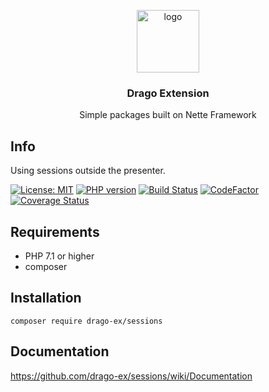 <p align="center">
  <img src="https://avatars0.githubusercontent.com/u/11717487?s=400&u=40ecb522587ebbcfe67801ccb6f11497b259f84b&v=4" width="100" alt="logo">
</p>

<h3 align="center">Drago Extension</h3>
<p align="center">Simple packages built on Nette Framework</p>

## Info
Using sessions outside the presenter.

[![License: MIT](https://img.shields.io/badge/License-MIT-yellow.svg)](https://raw.githubusercontent.com/drago-ex/sessions/master/license.md)
[![PHP version](https://badge.fury.io/ph/drago-ex%2Fsessions.svg)](https://badge.fury.io/ph/drago-ex%2Fsessions)
[![Build Status](https://travis-ci.org/drago-ex/sessions.svg?branch=master)](https://travis-ci.org/drago-ex/sessions)
[![CodeFactor](https://www.codefactor.io/repository/github/drago-ex/sessions/badge)](https://www.codefactor.io/repository/github/drago-ex/sessions)
[![Coverage Status](https://coveralls.io/repos/github/drago-ex/sessions/badge.svg?branch=master)](https://coveralls.io/github/drago-ex/sessions?branch=master)

## Requirements
- PHP 7.1 or higher
- composer

## Installation
```
composer require drago-ex/sessions
```

## Documentation
https://github.com/drago-ex/sessions/wiki/Documentation
